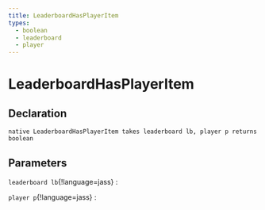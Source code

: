 ```yaml
---
title: LeaderboardHasPlayerItem
types:
  - boolean
  - leaderboard
  - player
---
```


# LeaderboardHasPlayerItem

## Declaration

```jass
native LeaderboardHasPlayerItem takes leaderboard lb, player p returns boolean
```

## Parameters
`leaderboard lb`{!language=jass}
: 

`player p`{!language=jass}
: 
